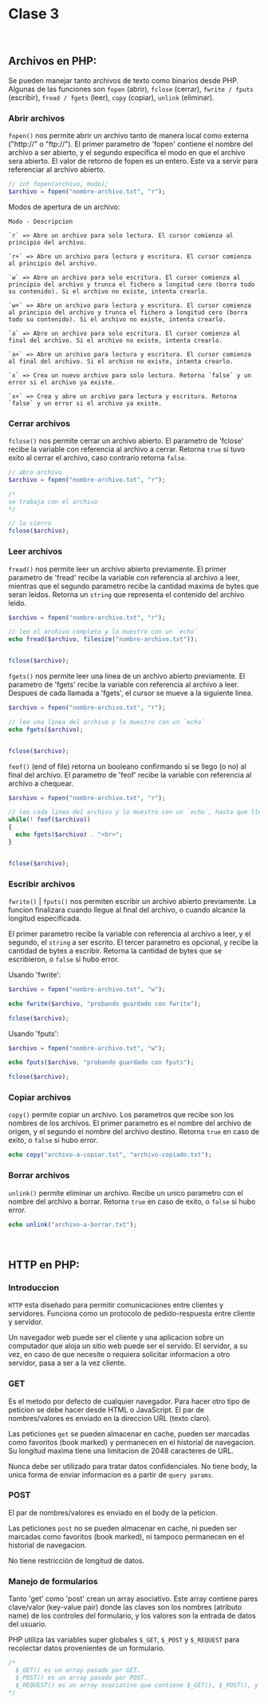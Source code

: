 # Clase 3

<br>

## Archivos en PHP:

Se pueden manejar tanto archivos de texto como binarios desde PHP. Algunas de las funciones son `fopen` (abrir), `fclose` (cerrar), `fwrite / fputs` (escribir), `fread / fgets` (leer), `copy` (copiar), `unlink` (eliminar).

### Abrir archivos

`fopen()` nos permite abrir un archivo tanto de manera local como externa ("http://" o "ftp://").
El primer parametro de 'fopen' contiene el nombre del archivo a ser abierto, y el segundo especifica el modo en que el archivo sera abierto.
El valor de retorno de fopen es un entero. Este va a servir para referenciar al archivo abierto.

```php
// int fopen(archivo, modo);
$archivo = fopen("nombre-archivo.txt", "r");
```

Modos de apertura de un archivo:

```
Modo - Descripcion

`r` => Abre un archivo para solo lectura. El cursor comienza al principio del archivo.

`r+` => Abre un archivo para lectura y escritura. El cursor comienza al principio del archivo.

`w` => Abre un archivo para solo escritura. El cursor comienza al principio del archivo y trunca el fichero a longitud cero (borra todo su contenido). Si el archivo no existe, intenta crearlo.

`w+` => Abre un archivo para lectura y escritura. El cursor comienza al principio del archivo y trunca el fichero a longitud cero (borra todo su contenido). Si el archivo no existe, intenta crearlo.

`a` => Abre un archivo para solo escritura. El cursor comienza al final del archivo. Si el archivo no existe, intenta crearlo.

`a+` => Abre un archivo para lectura y escritura. El cursor comienza al final del archivo. Si el archivo no existe, intenta crearlo.

`x` => Crea un nuevo archivo para solo lectura. Retorna `false` y un error si el archivo ya existe.

`x+` => Crea y abre un archivo para lectura y escritura. Retorna `false` y un error si el archivo ya existe.
```

### Cerrar archivos

`fclose()` nos permite cerrar un archivo abierto. El parametro de 'fclose' recibe la variable con referencia al archivo a cerrar. Retorna `true` si tuvo exito al cerrar el archivo, caso contrario retorna `false`.

```php
// abro archivo
$archivo = fopen("nombre-archivo.txt", "r");

/*
se trabaja con el archivo
*/

// lo cierro
fclose($archivo);
```

### Leer archivos

`fread()` nos permite leer un archivo abierto previamente. El primer parametro de 'fread' recibe la variable con referencia al archivo a leer, mientras que el segundo parametro recibe la cantidad maxima de bytes que seran leidos. Retorna un `string` que representa el contenido del archivo leido.

```php
$archivo = fopen("nombre-archivo.txt", "r");

// leo el archivo completo y lo muestro con un `echo`
echo fread($archivo, filesize("nombre-archivo.txt"));


fclose($archivo);
```

`fgets()` nos permite leer una linea de un archivo abierto previamente. El parametro de 'fgets' recibe la variable con referencia al archivo a leer. Despues de cada llamada a 'fgets', el cursor se mueve a la siguiente linea.

```php
$archivo = fopen("nombre-archivo.txt", "r");

// leo una linea del archivo y lo muestro con un `echo`
echo fgets($archivo);


fclose($archivo);
```

`feof()` (end of file) retorna un booleano confirmando si se llego (o no) al final del archivo. El parametro de 'feof' recibe la variable con referencia al archivo a chequear.

```php
$archivo = fopen("nombre-archivo.txt", "r");

// leo cada linea del archivo y lo muestro con un `echo`, hasta que llegue al final del archivo.
while(! feof($archivo))
{
  echo fgets($archivo) . "<br>";
}


fclose($archivo);
```

### Escribir archivos

`fwrite()` | `fputs()` nos permiten escribir un archivo abierto previamente. La funcion finalizara cuando llegue al final del archivo, o cuando alcance la longitud especificada.

El primer parametro recibe la variable con referencia al archivo a leer, y el segundo, el `string` a ser escrito. El tercer parametro es opcional, y recibe la cantidad de bytes a escribir.
Retorna la cantidad de bytes que se escribieron, o `false` si hubo error.

Usando 'fwrite':

```php
$archivo = fopen("nombre-archivo.txt", "w");

echo fwrite($archivo, "probando guardado con fwrite");

fclose($archivo);
```

Usando 'fputs':

```php
$archivo = fopen("nombre-archivo.txt", "w");

echo fputs($archivo, "probando guardado con fputs");

fclose($archivo);
```

### Copiar archivos

`copy()` permite copiar un archivo. Los parametros que recibe son los nombres de los archivos. El primer parametro es el nombre del archivo de origen, y el segundo el nombre del archivo destino. Retorna `true` en caso de exito, o `false` si hubo error.

```php
echo copy("archivo-a-copiar.txt", "archivo-copiado.txt");
```

### Borrar archivos

`unlink()` permite eliminar un archivo. Recibe un unico parametro con el nombre del archivo a borrar. Retorna `true` en caso de exito, o `false` si hubo error.

```php
echo unlink("archivo-a-borrar.txt");
```

<br>

## HTTP en PHP:

### Introduccion

`HTTP` esta diseñado para permitir comunicaciones entre clientes y servidores. Funciona como un protocolo de pedido-respuesta entre cliente y servidor.

Un navegador web puede ser el cliente y una aplicacion sobre un computador que aloja un sitio web puede ser el servido. El servidor, a su vez, en caso de que necesite o requiera solicitar informacion a otro servidor, pasa a ser a la vez cliente.

### GET

Es el metodo por defecto de cualquier navegador. Para hacer otro tipo de peticion se debe hacer desde HTML o JavaScript.
El par de nombres/valores es enviado en la direccion URL (texto claro).

Las peticiones `get` se pueden almacenar en cache, pueden ser marcadas como favoritos (book marked) y permanecen en el historial de navegacion. Su longitud maxima tiene una limitacion de 2048 caracteres de URL.

Nunca debe ser utilizado para tratar datos confidenciales. No tiene body, la unica forma de enviar informacion es a partir de `query params`.

### POST

El par de nombres/valores es enviado en el body de la peticion.

Las peticiones `post` no se pueden almacenar en cache, ni pueden ser marcadas como favoritos (book marked), ni tampoco permanecen en el historial de navegacion.

No tiene restricción de longitud de datos.

### Manejo de formularios

Tanto 'get' como 'post' crean un array asociativo. Este array contiene pares clave/valor (key-value pair) donde las claves son los nombres (atributo name) de los controles del formulario, y los valores son la entrada de datos del usuario.

PHP utiliza las variables super globales `$_GET`, `$_POST` y `$_REQUEST` para recolectar datos provenientes de un formulario.

```php
/*
  $_GET() es un array pasado por GET.
  $_POST() es un array pasado por POST.
  $_REQUEST() es un array asociativo que contiene $_GET(), $_POST(), y $_COOKIE().
*/
```

